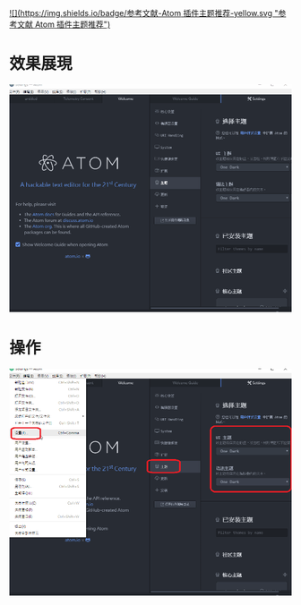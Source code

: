 [![](https://img.shields.io/badge/参考文献-Atom 插件主题推荐-yellow.svg "参考文献 Atom 插件主题推荐")](https://www.w3cschool.cn/atom/aie11hr7.html)

# 效果展現

![](image/3-1.gif)

# 操作

![](image/3-2.png)

